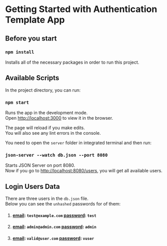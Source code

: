 # Getting Started with Authentication Template App

## Before you start

### `npm install`
Installs all of the necessary packages in order to run this project.

## Available Scripts

In the project directory, you can run:

### `npm start`

Runs the app in the development mode.\
Open [http://localhost:3000](http://localhost:3000) to view it in the browser.

The page will reload if you make edits.\
You will also see any lint errors in the console.

You need to open the `server` folder in integrated terminal and then run:

### `json-server --watch db.json --port 8080`

Starts JSON Server on port 8080.\
Now if you go to [http://localhost:8080/users](http://localhost:8080/users), you will get all available users.

## Login Users Data

There are three users in the `db.json` file.\
Below you can see the `unhashed` passwords for of them:

1. #### <ins>email</ins>: `test@example.com` <ins>password</ins>: `test`

2. #### <ins>email</ins>: `admin@admin.com` <ins>password</ins>: `admin`

3. #### <ins>email</ins>: `valid@user.com` <ins>password</ins>: `vuser`
